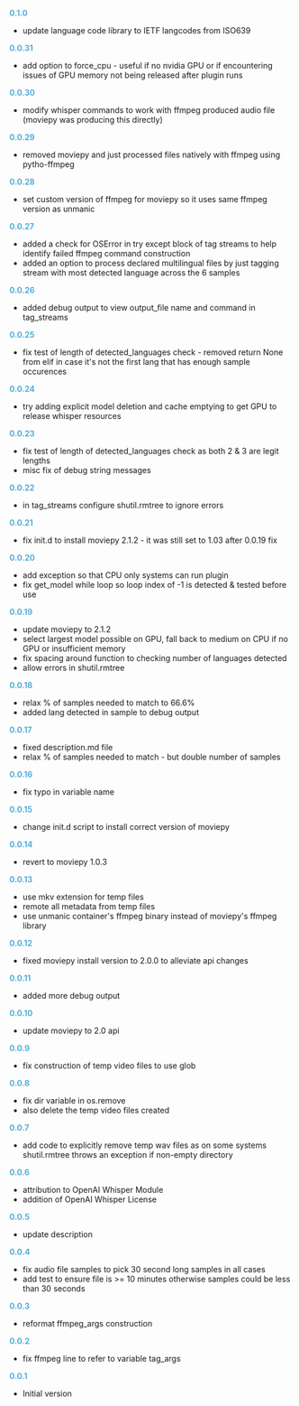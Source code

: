 
**<span style="color:#56adda">0.1.0</span>**
- update language code library to IETF langcodes from ISO639

**<span style="color:#56adda">0.0.31</span>**
- add option to force_cpu - useful if no nvidia GPU or if encountering issues of GPU memory not being released after plugin runs

**<span style="color:#56adda">0.0.30</span>**
- modify whisper commands to work with ffmpeg produced audio file (moviepy was producing this directly)

**<span style="color:#56adda">0.0.29</span>**
- removed moviepy and just processed files natively with ffmpeg using pytho-ffmpeg

**<span style="color:#56adda">0.0.28</span>**
- set custom version of ffmpeg for moviepy so it uses same ffmpeg version as unmanic

**<span style="color:#56adda">0.0.27</span>**
- added a check for OSError in try except block of tag streams to help identify failed ffmpeg command construction
- added an option to process declared multilingual files by just tagging stream with most detected language across the 6 samples
 
**<span style="color:#56adda">0.0.26</span>**
- added debug output to view output_file name and command in tag_streams

**<span style="color:#56adda">0.0.25</span>**
- fix test of length of detected_languages check - removed return None from elif in case it's not the first lang that has enough sample occurences

**<span style="color:#56adda">0.0.24</span>**
- try adding explicit model deletion and cache emptying to get GPU to release whisper resources

**<span style="color:#56adda">0.0.23</span>**
- fix test of length of detected_languages check as both 2 & 3 are legit lengths
- misc fix of debug string messages

**<span style="color:#56adda">0.0.22</span>**
- in tag_streams configure shutil.rmtree to ignore errors

**<span style="color:#56adda">0.0.21</span>**
- fix init.d to install moviepy 2.1.2 - it was still set to 1.03 after 0.0.19 fix

**<span style="color:#56adda">0.0.20</span>**
- add exception so that CPU only systems can run plugin
- fix get_model while loop so loop index of -1 is detected & tested before use

**<span style="color:#56adda">0.0.19</span>**
- update moviepy to 2.1.2
- select largest model possible on GPU, fall back to medium on CPU if no GPU or insufficient memory
- fix spacing around function to checking number of languages detected
- allow errors in shutil.rmtree

**<span style="color:#56adda">0.0.18</span>**
- relax % of samples needed to match to 66.6%
- added lang detected in sample to debug output

**<span style="color:#56adda">0.0.17</span>**
- fixed description.md file
- relax % of samples needed to match - but double number of samples

**<span style="color:#56adda">0.0.16</span>**
- fix typo in variable name

**<span style="color:#56adda">0.0.15</span>**
- change init.d script to install correct version of moviepy

**<span style="color:#56adda">0.0.14</span>**
- revert to moviepy 1.0.3

**<span style="color:#56adda">0.0.13</span>**
- use mkv extension for temp files
- remote all metadata from temp files
- use unmanic container's ffmpeg binary instead of moviepy's ffmpeg library

**<span style="color:#56adda">0.0.12</span>**
- fixed moviepy install version to 2.0.0 to alleviate api changes

**<span style="color:#56adda">0.0.11</span>**
- added more debug output

**<span style="color:#56adda">0.0.10</span>**
- update moviepy to 2.0 api

**<span style="color:#56adda">0.0.9</span>**
- fix construction of temp video files to use glob

**<span style="color:#56adda">0.0.8</span>**
- fix dir variable in os.remove
- also delete the temp video files created

**<span style="color:#56adda">0.0.7</span>**
- add code to explicitly remove temp wav files as on some systems shutil.rmtree throws an exception if non-empty directory 

**<span style="color:#56adda">0.0.6</span>**
- attribution to OpenAI Whisper Module
- addition of OpenAI Whisper License

**<span style="color:#56adda">0.0.5</span>**
- update description 

**<span style="color:#56adda">0.0.4</span>**
- fix audio file samples to pick 30 second long samples in all cases
- add test to ensure file is >= 10 minutes otherwise samples could be less than 30 seconds

**<span style="color:#56adda">0.0.3</span>**
- reformat ffmpeg_args construction

**<span style="color:#56adda">0.0.2</span>**
- fix ffmpeg line to refer to variable tag_args

**<span style="color:#56adda">0.0.1</span>**
- Initial version

